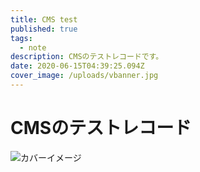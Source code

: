 ```yaml
---
title: CMS test
published: true
tags:
  - note
description: CMSのテストレコードです。
date: 2020-06-15T04:39:25.094Z
cover_image: /uploads/vbanner.jpg
---
```

# CMSのテストレコード



![](/uploads/vbanner.jpg "カバーイメージ")